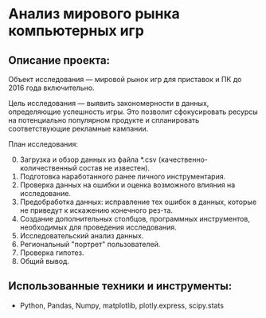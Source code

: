 # Анализ мирового рынка компьютерных игр

## Описание проекта:

Объект исследования — мировой рынок игр для приставок и ПК до 2016 года включительно.

Цель исследования — выявить закономерности в данных, определяющие успешность игры. Это позволит сфокусировать ресурсы на потенциально популярном продукте и спланировать соответствующие рекламные кампании.

План исследования:

0. Загрузка и обзор данных из файла *.csv (качественно-количественный состав не известен).
1. Подготовка наработанного ранее личного инструментария.
2. Проверка данных на ошибки и оценка возможного влияния на исследование.
3. Предобработка данных: исправление тех ошибок в данных, которые не приведут к искажению конечного рез-та.
4. Создание дополнительных столбцов, программных инструментов, необходимых для проведения исследования.
5. Исследовательский анализ данных.
6. Региональный "портрет" пользователей.
7. Проверка гипотез.
8. Общий вывод.


## Использованные техники и инструменты:
- Python, Pandas, Numpy, matplotlib, plotly.express, scipy.stats
